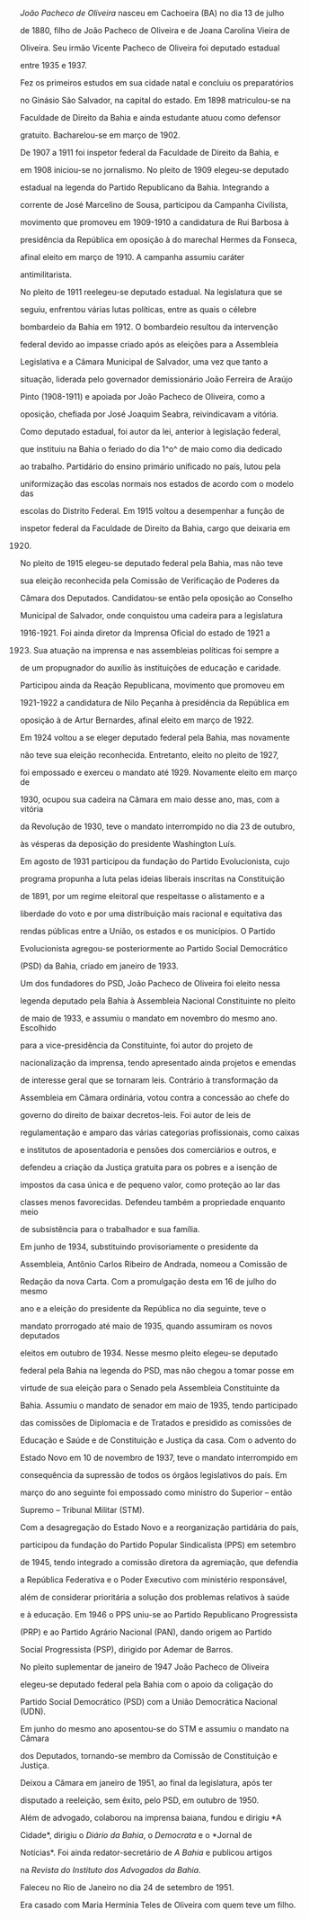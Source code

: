 

*João Pacheco de Oliveira* nasceu em Cachoeira (BA) no dia 13 de julho

de 1880, filho de João Pacheco de Oliveira e de Joana Carolina Vieira de

Oliveira. Seu irmão Vicente Pacheco de Oliveira foi deputado estadual

entre 1935 e 1937.



Fez os primeiros estudos em sua cidade natal e concluiu os preparatórios

no Ginásio São Salvador, na capital do estado. Em 1898 matriculou-se na

Faculdade de Direito da Bahia e ainda estudante atuou como defensor

gratuito. Bacharelou-se em março de 1902.



De 1907 a 1911 foi inspetor federal da Faculdade de Direito da Bahia, e

em 1908 iniciou-se no jornalismo. No pleito de 1909 elegeu-se deputado

estadual na legenda do Partido Republicano da Bahia. Integrando a

corrente de José Marcelino de Sousa, participou da Campanha Civilista,

movimento que promoveu em 1909-1910 a candidatura de Rui Barbosa à

presidência da República em oposição à do marechal Hermes da Fonseca,

afinal eleito em março de 1910. A campanha assumiu caráter

antimilitarista.



No pleito de 1911 reelegeu-se deputado estadual. Na legislatura que se

seguiu, enfrentou várias lutas políticas, entre as quais o célebre

bombardeio da Bahia em 1912. O bombardeio resultou da intervenção

federal devido ao impasse criado após as eleições para a Assembleia

Legislativa e a Câmara Municipal de Salvador, uma vez que tanto a

situação, liderada pelo governador demissionário João Ferreira de Araújo

Pinto (1908-1911) e apoiada por João Pacheco de Oliveira, como a

oposição, chefiada por José Joaquim Seabra, reivindicavam a vitória.



Como deputado estadual, foi autor da lei, anterior à legislação federal,

que instituiu na Bahia o feriado do dia 1^o^ de maio como dia dedicado

ao trabalho. Partidário do ensino primário unificado no país, lutou pela

uniformização das escolas normais nos estados de acordo com o modelo das

escolas do Distrito Federal. Em 1915 voltou a desempenhar a função de

inspetor federal da Faculdade de Direito da Bahia, cargo que deixaria em

1920.



No pleito de 1915 elegeu-se deputado federal pela Bahia, mas não teve

sua eleição reconhecida pela Comissão de Verificação de Poderes da

Câmara dos Deputados. Candidatou-se então pela oposição ao Conselho

Municipal de Salvador, onde conquistou uma cadeira para a legislatura

1916-1921. Foi ainda diretor da Imprensa Oficial do estado de 1921 a

1923. Sua atuação na imprensa e nas assembleias políticas foi sempre a

de um propugnador do auxílio às instituições de educação e caridade.

Participou ainda da Reação Republicana, movimento que promoveu em

1921-1922 a candidatura de Nilo Peçanha à presidência da República em

oposição à de Artur Bernardes, afinal eleito em março de 1922.



Em 1924 voltou a se eleger deputado federal pela Bahia, mas novamente

não teve sua eleição reconhecida. Entretanto, eleito no pleito de 1927,

foi empossado e exerceu o mandato até 1929. Novamente eleito em março de

1930, ocupou sua cadeira na Câmara em maio desse ano, mas, com a vitória

da Revolução de 1930, teve o mandato interrompido no dia 23 de outubro,

às vésperas da deposição do presidente Washington Luís.



Em agosto de 1931 participou da fundação do Partido Evolucionista, cujo

programa propunha a luta pelas ideias liberais inscritas na Constituição

de 1891, por um regime eleitoral que respeitasse o alistamento e a

liberdade do voto e por uma distribuição mais racional e equitativa das

rendas públicas entre a União, os estados e os municípios. O Partido

Evolucionista agregou-se posteriormente ao Partido Social Democrático

(PSD) da Bahia, criado em janeiro de 1933.



Um dos fundadores do PSD, João Pacheco de Oliveira foi eleito nessa

legenda deputado pela Bahia à Assembleia Nacional Constituinte no pleito

de maio de 1933, e assumiu o mandato em novembro do mesmo ano. Escolhido

para a vice-presidência da Constituinte, foi autor do projeto de

nacionalização da imprensa, tendo apresentado ainda projetos e emendas

de interesse geral que se tornaram leis. Contrário à transformação da

Assembleia em Câmara ordinária, votou contra a concessão ao chefe do

governo do direito de baixar decretos-leis. Foi autor de leis de

regulamentação e amparo das várias categorias profissionais, como caixas

e institutos de aposentadoria e pensões dos comerciários e outros, e

defendeu a criação da Justiça gratuita para os pobres e a isenção de

impostos da casa única e de pequeno valor, como proteção ao lar das

classes menos favorecidas. Defendeu também a propriedade enquanto meio

de subsistência para o trabalhador e sua família.



Em junho de 1934, substituindo provisoriamente o presidente da

Assembleia, Antônio Carlos Ribeiro de Andrada, nomeou a Comissão de

Redação da nova Carta. Com a promulgação desta em 16 de julho do mesmo

ano e a eleição do presidente da República no dia seguinte, teve o

mandato prorrogado até maio de 1935, quando assumiram os novos deputados

eleitos em outubro de 1934. Nesse mesmo pleito elegeu-se deputado

federal pela Bahia na legenda do PSD, mas não chegou a tomar posse em

virtude de sua eleição para o Senado pela Assembleia Constituinte da

Bahia. Assumiu o mandato de senador em maio de 1935, tendo participado

das comissões de Diplomacia e de Tratados e presidido as comissões de

Educação e Saúde e de Constituição e Justiça da casa. Com o advento do

Estado Novo em 10 de novembro de 1937, teve o mandato interrompido em

consequência da supressão de todos os órgãos legislativos do país. Em

março do ano seguinte foi empossado como ministro do Superior – então

Supremo – Tribunal Militar (STM).



Com a desagregação do Estado Novo e a reorganização partidária do país,

participou da fundação do Partido Popular Sindicalista (PPS) em setembro

de 1945, tendo integrado a comissão diretora da agremiação, que defendia

a República Federativa e o Poder Executivo com ministério responsável,

além de considerar prioritária a solução dos problemas relativos à saúde

e à educação. Em 1946 o PPS uniu-se ao Partido Republicano Progressista

(PRP) e ao Partido Agrário Nacional (PAN), dando origem ao Partido

Social Progressista (PSP), dirigido por Ademar de Barros.



No pleito suplementar de janeiro de 1947 João Pacheco de Oliveira

elegeu-se deputado federal pela Bahia com o apoio da coligação do

Partido Social Democrático (PSD) com a União Democrática Nacional (UDN).

Em junho do mesmo ano aposentou-se do STM e assumiu o mandato na Câmara

dos Deputados, tornando-se membro da Comissão de Constituição e Justiça.

Deixou a Câmara em janeiro de 1951, ao final da legislatura, após ter

disputado a reeleição, sem êxito, pelo PSD, em outubro de 1950.



Além de advogado, colaborou na imprensa baiana, fundou e dirigiu *A

Cidade*, dirigiu o *Diário da Bahia*, o *Democrata* e o *Jornal de

Notícias*. Foi ainda redator-secretário de *A Bahia* e publicou artigos

na *Revista do Instituto dos Advogados da Bahia*.



Faleceu no Rio de Janeiro no dia 24 de setembro de 1951.



Era casado com Maria Hermínia Teles de Oliveira com quem teve um filho.



